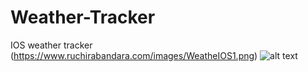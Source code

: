# Weather-Tracker
IOS weather tracker 
(https://www.ruchirabandara.com/images/WeatheIOS1.png)
![alt text](https://www.ruchirabandara.com/images/WeatheIOS1.png)
